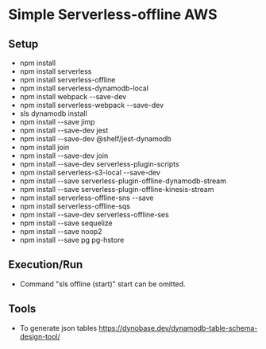 # Simple Serverless-offline AWS

## Setup
 - npm install
 - npm install serverless
 - npm install serverless-offline
 - npm install serverless-dynamodb-local
 - npm install webpack --save-dev
 - npm install serverless-webpack --save-dev
 - sls dynamodb install
 - npm install --save jimp
 - npm install --save-dev jest
 - npm install --save-dev @shelf/jest-dynamodb
 - npm install join
 - npm install --save-dev join
 - npm install --save-dev serverless-plugin-scripts
 - npm install serverless-s3-local --save-dev
 - npm install --save serverless-plugin-offline-dynamodb-stream
 - npm install --save serverless-plugin-offline-kinesis-stream
 - npm install serverless-offline-sns --save
 - npm install serverless-offline-sqs
 - npm install --save-dev serverless-offline-ses
 - npm install --save sequelize
 - npm install --save noop2
 - npm install --save pg pg-hstore

## Execution/Run
 - Command "sls offline (start)" start can be omitted.

## Tools
 - To generate json tables https://dynobase.dev/dynamodb-table-schema-design-tool/ 
